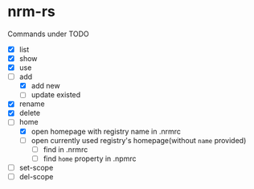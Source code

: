 # nrm-rs

Commands under TODO

- [x] list
- [x] show
- [x] use
- [ ] add
  - [x] add new
  - [ ] update existed
- [x] rename
- [x] delete
- [ ] home
  - [x] open homepage with registry name in .nrmrc
  - [ ] open currently used registry's homepage(without `name` provided)
    - [ ] find in .nrmrc
    - [ ] find `home` property in .npmrc
- [ ] set-scope
- [ ] del-scope